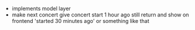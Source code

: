 - implements model layer
- make next concert give concert start 1 hour ago still return and show on frontend 'started 30 minutes ago' or something like that